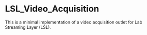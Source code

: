 # LSL_Video_Acquisition
This is a minimal implementation of a video acquisition outlet for Lab Streaming Layer (LSL). 
